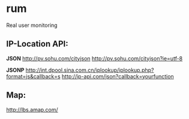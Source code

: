 # rum
Real user monitoring


## IP-Location API:

**JSON**
http://pv.sohu.com/cityjson
http://pv.sohu.com/cityjson?ie=utf-8

**JSONP**
http://int.dpool.sina.com.cn/iplookup/iplookup.php?format=js&callback=s
http://ip-api.com/json?callback=yourfunction

## Map:
http://lbs.amap.com/